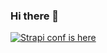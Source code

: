 ### Hi there 👋

[![Strapi conf is here](https://s3.us-west-2.amazonaws.com/secure.notion-static.com/b073d8e1-8321-4f20-bc51-7d498f4bcf71/Email.Banner_468x60px-conf.strapi.iox2.png?X-Amz-Algorithm=AWS4-HMAC-SHA256&X-Amz-Credential=AKIAT73L2G45O3KS52Y5%2F20210316%2Fus-west-2%2Fs3%2Faws4_request&X-Amz-Date=20210316T164117Z&X-Amz-Expires=86400&X-Amz-Signature=1b6a202e2c41bbf3c29d641992263a3f5e72d41a97bac0d5cb6eaabbcd195bda&X-Amz-SignedHeaders=host&response-content-disposition=filename%20%3D%22Email.Banner_468x60px-conf.strapi.iox2.png%22)](https://conf.strapi.io/)

<!--
**HichamELBSI/HichamELBSI** is a ✨ _special_ ✨ repository because its `README.md` (this file) appears on your GitHub profile.
-->
